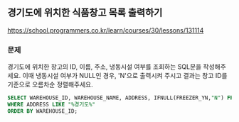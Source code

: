 ## 경기도에 위치한 식품창고 목록 출력하기
https://school.programmers.co.kr/learn/courses/30/lessons/131114

### 문제
경기도에 위치한 창고의 ID, 이름, 주소, 냉동시설 여부를 조회하는 SQL문을 작성해주세요. 이때 냉동시설 여부가 NULL인 경우, 'N'으로 출력시켜 주시고 결과는 창고 ID를 기준으로 오름차순 정렬해주세요.

```SQL
SELECT WAREHOUSE_ID, WAREHOUSE_NAME, ADDRESS, IFNULL(FREEZER_YN,"N") FROM FOOD_WAREHOUSE
WHERE ADDRESS LIKE "%경기도%"
ORDER BY WAREHOUSE_ID;
```
